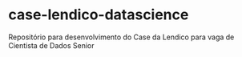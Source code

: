 # case-lendico-datascience
Repositório para desenvolvimento do Case da Lendico para vaga de Cientista de Dados Senior

